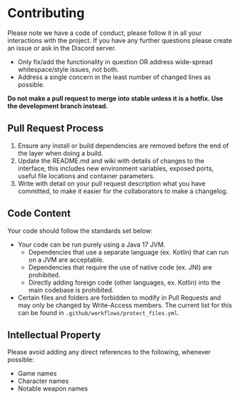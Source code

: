 # Contributing 

Please note we have a code of conduct, please follow it in all your interactions with the project. If you have any further questions please create an issue or ask in the Discord server.

- Only fix/add the functionality in question OR address wide-spread whitespace/style issues, not both.
- Address a single concern in the least number of changed lines as possible.

**Do not make a pull request to merge into stable unless it is a hotfix. Use the development branch instead.**

## Pull Request Process

1. Ensure any install or build dependencies are removed before the end of the layer when doing a build.
2. Update the README.md and wiki with details of changes to the interface, this includes new environment variables, exposed ports, useful file locations and container parameters.
3. Write with detail on your pull request description what you have committed, to make it easier for the collaborators to make a changelog.

## Code Content

Your code should follow the standards set below:

- Your code can be run purely using a Java 17 JVM.
    - Dependencies that use a separate language (ex. Kotlin) that can run on a JVM are acceptable.
    - Dependencies that require the use of native code (ex. JNI) are prohibited.
    - Directly adding foreign code (other languages, ex. Kotlin) into the main codebase is prohibited.
- Certain files and folders are forbidden to modify in Pull Requests and may only be changed by Write-Access members. The current list for this can be found in `.github/workflows/protect_files.yml`.

## Intellectual Property

Please avoid adding any direct references to the following, whenever possible:
- Game names
- Character names
- Notable weapon names
